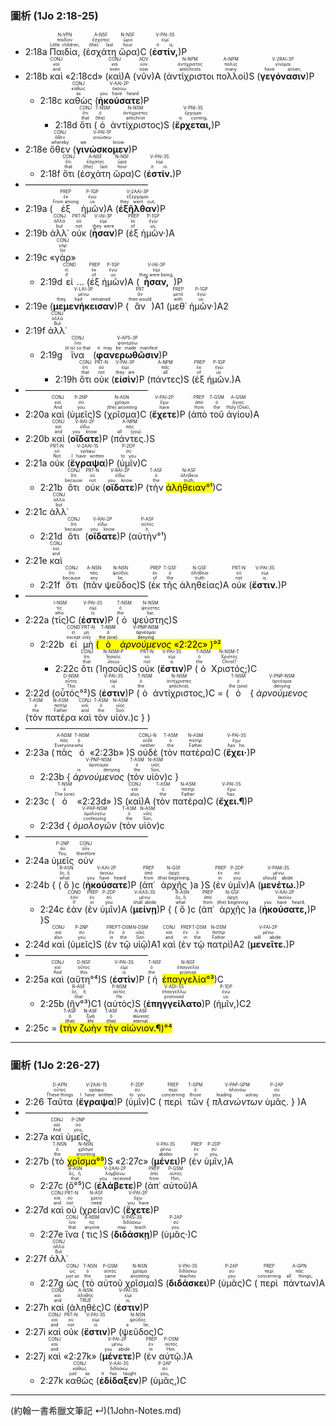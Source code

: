 
### 圖析 (1Jo 2:18-25)


- 2:18a <RUBY><ruby><ruby>Παιδία,<rt>Little children,</rt></ruby><rt>παιδίον</rt></ruby><rt>N-VPN</rt></RUBY> (<RUBY><ruby><ruby>ἐσχάτη<rt>(the) last</rt></ruby><rt>ἔσχατος</rt></ruby><rt>A-NSF</rt></RUBY> <RUBY><ruby><ruby>ὥρα<rt>hour</rt></ruby><rt>ὥρα</rt></ruby><rt>N-NSF</rt></RUBY>)C (<RUBY><ruby><ruby><strong>ἐστίν,</strong><rt>it is,</rt></ruby><rt>εἰμί</rt></ruby><rt>V-PAI-3S</rt></RUBY>)P 
- 2:18b <RUBY><ruby><ruby>καὶ<rt>and</rt></ruby><rt>καί</rt></ruby><rt>CONJ</rt></RUBY> «<rt>2:18cd</rt>» (<RUBY><ruby><ruby>καὶ<rt>even</rt></ruby><rt>καί</rt></ruby><rt>CONJ</rt></RUBY>)A (<RUBY><ruby><ruby>νῦν<rt>now</rt></ruby><rt>νῦν</rt></ruby><rt>ADV</rt></RUBY>)A (<RUBY><ruby><ruby>ἀντίχριστοι<rt>antichrists</rt></ruby><rt>ἀντίχριστος</rt></ruby><rt>N-NPM</rt></RUBY> <RUBY><ruby><ruby>πολλοὶ<rt>many</rt></ruby><rt>πολύς</rt></ruby><rt>A-NPM</rt></RUBY>)S (<RUBY><ruby><ruby><strong>γεγόνασιν</strong><rt>have arisen,</rt></ruby><rt>γίνομαι</rt></ruby><rt>V-2RAI-3P</rt></RUBY>)P 
	- 2:18c <RUBY><ruby><ruby>καθὼς<rt>as</rt></ruby><rt>καθώς</rt></ruby><rt>CONJ</rt></RUBY> (<RUBY><ruby><ruby><strong>ἠκούσατε</strong><rt>you have heard</rt></ruby><rt>ἀκούω</rt></ruby><rt>V-AAI-2P</rt></RUBY>)P
		- 2:18d <RUBY> <ruby><ruby>ὅτι<rt>that</rt></ruby><rt>ὅτι</rt></ruby><rt>CONJ</rt></RUBY> (<RUBY><ruby><ruby>ὁ<rt>(the)</rt></ruby><rt>ὁ</rt></ruby><rt>T-NSM</rt></RUBY> <RUBY><ruby><ruby>ἀντίχριστος<rt>antichrist</rt></ruby><rt>ἀντίχριστος</rt></ruby><rt>N-NSM</rt></RUBY>)S (<RUBY><ruby><ruby><strong>ἔρχεται,</strong><rt>is coming,</rt></ruby><rt>ἔρχομαι</rt></ruby><rt>V-PNI-3S</rt></RUBY>)P 
- 2:18e <RUBY><ruby><ruby>ὅθεν<rt>whereby</rt></ruby><rt>ὅθεν</rt></ruby><rt>CONJ</rt></RUBY> (<RUBY><ruby><ruby><strong>γινώσκομεν</strong><rt>we know</rt></ruby><rt>γινώσκω</rt></ruby><rt>V-PAI-1P</rt></RUBY>)P 
	- 2:18f <RUBY><ruby><ruby>ὅτι<rt>that</rt></ruby><rt>ὅτι</rt></ruby><rt>CONJ</rt></RUBY> (<RUBY><ruby><ruby>ἐσχάτη<rt>(the) last</rt></ruby><rt>ἔσχατος</rt></ruby><rt>A-NSF</rt></RUBY> <RUBY><ruby><ruby>ὥρα<rt>hour</rt></ruby><rt>ὥρα</rt></ruby><rt>N-NSF</rt></RUBY>)C (<RUBY><ruby><ruby><strong>ἐστίν.</strong><rt>it is.</rt></ruby><rt>εἰμί</rt></ruby><rt>V-PAI-3S</rt></RUBY>)P 
- ——————————————
- 2:19a (<RUBY><ruby><ruby>ἐξ<rt>From among</rt></ruby><rt>ἐκ</rt></ruby><rt>PREP</rt></RUBY> <RUBY><ruby><ruby>ἡμῶν<rt>us</rt></ruby><rt>ἐγώ</rt></ruby><rt>P-1GP</rt></RUBY>)A (<RUBY><ruby><ruby><strong>ἐξῆλθαν</strong><rt>they went out,</rt></ruby><rt>ἐξέρχομαι</rt></ruby><rt>V-2AAI-3P</rt></RUBY>)P 
- 2:19b <RUBY><ruby><ruby>ἀλλ᾽<rt>but</rt></ruby><rt>ἀλλά</rt></ruby><rt>CONJ</rt></RUBY> <RUBY><ruby><ruby>οὐκ<rt>not</rt></ruby><rt>οὐ</rt></ruby><rt>PRT-N</rt></RUBY> (<RUBY><ruby><ruby><strong>ἦσαν</strong><rt>they were</rt></ruby><rt>εἰμί</rt></ruby><rt>V-IAI-3P</rt></RUBY>)P (<RUBY><ruby><ruby>ἐξ<rt>of</rt></ruby><rt>ἐκ</rt></ruby><rt>PREP</rt></RUBY> <RUBY><ruby><ruby>ἡμῶν·<rt>us;</rt></ruby><rt>ἐγώ</rt></ruby><rt>P-1GP</rt></RUBY>)A 
- 2:19c «<RUBY><ruby><ruby>γὰρ<rt>for</rt></ruby><rt>γάρ</rt></ruby><rt>CONJ</rt></RUBY>»
	- 2:19d <RUBY><ruby><ruby>εἰ<rt>if</rt></ruby><rt>εἰ</rt></ruby><rt>COND</rt></RUBY> ... (<RUBY><ruby><ruby>ἐξ<rt>of</rt></ruby><rt>ἐκ</rt></ruby><rt>PREP</rt></RUBY> <RUBY><ruby><ruby>ἡμῶν<rt>us</rt></ruby><rt>ἐγώ</rt></ruby><rt>P-1GP</rt></RUBY>)A (<RUBY><ruby><ruby><strong>ἦσαν,</strong><rt>they were being,</rt></ruby><rt>εἰμί</rt></ruby><rt>V-IAI-3P</rt></RUBY>)P 
- 2:19e (<RUBY><ruby><ruby><strong>μεμενήκεισαν</strong><rt>they had remained</rt></ruby><rt>μένω</rt></ruby><rt>V-LAI-3P</rt></RUBY>)P (<RUBY><ruby><ruby>ἂν<rt>then would</rt></ruby><rt>ἄν</rt></ruby><rt>PRT</rt></RUBY>)A1 (<RUBY><ruby><ruby>μεθ᾽<rt>with</rt></ruby><rt>μετά</rt></ruby><rt>PREP</rt></RUBY> <RUBY><ruby><ruby>ἡμῶν·<rt>us.</rt></ruby><rt>ἐγώ</rt></ruby><rt>P-1GP</rt></RUBY>)A2 
- 2:19f <RUBY><ruby><ruby>ἀλλ᾽<rt>But</rt></ruby><rt>ἀλλά</rt></ruby><rt>CONJ</rt></RUBY> 
	- 2:19g <RUBY><ruby><ruby>ἵνα<rt>(it is) so that</rt></ruby><rt>ἵνα</rt></ruby><rt>CONJ</rt></RUBY> (<RUBY><ruby><ruby><strong>φανερωθῶσιν</strong><rt>it may be made manifest</rt></ruby><rt>φανερόω</rt></ruby><rt>V-APS-3P</rt></RUBY>)P 
		- 2:19h <RUBY><ruby><ruby>ὅτι<rt>that</rt></ruby><rt>ὅτι</rt></ruby><rt>CONJ</rt></RUBY> <RUBY><ruby><ruby>οὐκ<rt>not</rt></ruby><rt>οὐ</rt></ruby><rt>PRT-N</rt></RUBY> (<RUBY><ruby><ruby><strong>εἰσὶν</strong><rt>they are</rt></ruby><rt>εἰμί</rt></ruby><rt>V-PAI-3P</rt></RUBY>)P (<RUBY><ruby><ruby>πάντες<rt>all</rt></ruby><rt>πᾶς</rt></ruby><rt>A-NPM</rt></RUBY>)S (<RUBY><ruby><ruby>ἐξ<rt>of</rt></ruby><rt>ἐκ</rt></ruby><rt>PREP</rt></RUBY> <RUBY><ruby><ruby>ἡμῶν.<rt>us.</rt></ruby><rt>ἐγώ</rt></ruby><rt>P-1GP</rt></RUBY>)A
- ——————————————
- 2:20a <RUBY><ruby><ruby>καὶ<rt>And</rt></ruby><rt>καί</rt></ruby><rt>CONJ</rt></RUBY> (<RUBY><ruby><ruby>ὑμεῖς<rt>you</rt></ruby><rt>σύ</rt></ruby><rt>P-2NP</rt></RUBY>)S (<RUBY><ruby><ruby>χρῖσμα<rt>(the) anointing</rt></ruby><rt>χρῖσμα</rt></ruby><rt>N-ASN</rt></RUBY>)C (<RUBY><ruby><ruby><strong>ἔχετε</strong><rt>have</rt></ruby><rt>ἔχω</rt></ruby><rt>V-PAI-2P</rt></RUBY>)P (<RUBY><ruby><ruby>ἀπὸ<rt>from</rt></ruby><rt>ἀπό</rt></ruby><rt>PREP</rt></RUBY> <RUBY><ruby><ruby>τοῦ<rt>the</rt></ruby><rt>ὁ</rt></ruby><rt>T-GSM</rt></RUBY> <RUBY><ruby><ruby>ἁγίου<rt>Holy (One),</rt></ruby><rt>ἅγιος</rt></ruby><rt>A-GSM</rt></RUBY>)A 
- 2:20b <RUBY><ruby><ruby>καὶ<rt>and</rt></ruby><rt>καί</rt></ruby><rt>CONJ</rt></RUBY> (<RUBY><ruby><ruby><strong>οἴδατε</strong><rt>you know</rt></ruby><rt>εἴδω</rt></ruby><rt>V-RAI-2P</rt></RUBY>)P (<RUBY><ruby><ruby>πάντες.<rt>all (you).</rt></ruby><rt>πᾶς</rt></ruby><rt>A-NPM</rt></RUBY>)S
- 2:21a <RUBY><ruby><ruby>οὐκ<rt>Not</rt></ruby><rt>οὐ</rt></ruby><rt>PRT-N</rt></RUBY> (<RUBY><ruby><ruby><strong>ἔγραψα</strong><rt>I have written</rt></ruby><rt>γράφω</rt></ruby><rt>V-2AAI-1S</rt></RUBY>)P (<RUBY><ruby><ruby>ὑμῖν<rt>to you</rt></ruby><rt>σύ</rt></ruby><rt>P-2DP</rt></RUBY>)C 
	- 2:21b <RUBY><ruby><ruby>ὅτι<rt>because</rt></ruby><rt>ὅτι</rt></ruby><rt>CONJ</rt></RUBY> <RUBY><ruby><ruby>οὐκ<rt>not</rt></ruby><rt>οὐ</rt></ruby><rt>PRT-N</rt></RUBY> (<RUBY><ruby><ruby><strong>οἴδατε</strong><rt>you know</rt></ruby><rt>εἴδω</rt></ruby><rt>V-RAI-2P</rt></RUBY>)P (<RUBY><ruby><ruby>τὴν<rt>the</rt></ruby><rt>ὁ</rt></ruby><rt>T-ASF</rt></RUBY> <RUBY><ruby><ruby><mark>ἀλήθειαν°¹</mark><rt>truth,</rt></ruby><rt>ἀλήθεια</rt></ruby><rt>N-ASF</rt></RUBY>)C 
- 2:21c <RUBY><ruby><ruby>ἀλλ᾽<rt>but</rt></ruby><rt>ἀλλά</rt></ruby><rt>CONJ</rt></RUBY> 
	- 2:21d <RUBY><ruby><ruby>ὅτι<rt>because</rt></ruby><rt>ὅτι</rt></ruby><rt>CONJ</rt></RUBY> (<RUBY><ruby><ruby><strong>οἴδατε</strong><rt>you know</rt></ruby><rt>εἴδω</rt></ruby><rt>V-RAI-2P</rt></RUBY>)P (<RUBY><ruby><ruby>αὐτὴν°¹<rt>it,</rt></ruby><rt>αὐτός</rt></ruby><rt>P-ASF</rt></RUBY>) 
- 2:21e <RUBY><ruby><ruby>καὶ<rt>and</rt></ruby><rt>καί</rt></ruby><rt>CONJ</rt></RUBY> 
	- 2:21f <RUBY><ruby><ruby>ὅτι<rt>because</rt></ruby><rt>ὅτι</rt></ruby><rt>CONJ</rt></RUBY> (<RUBY><ruby><ruby>πᾶν<rt>any</rt></ruby><rt>πᾶς</rt></ruby><rt>A-NSN</rt></RUBY> <RUBY><ruby><ruby>ψεῦδος<rt>lie,</rt></ruby><rt>ψεῦδος</rt></ruby><rt>N-NSN</rt></RUBY>)S (<RUBY><ruby><ruby>ἐκ<rt>of</rt></ruby><rt>ἐκ</rt></ruby><rt>PREP</rt></RUBY> <RUBY><ruby><ruby>τῆς<rt>the</rt></ruby><rt>ὁ</rt></ruby><rt>T-GSF</rt></RUBY> <RUBY><ruby><ruby>ἀληθείας<rt>truth</rt></ruby><rt>ἀλήθεια</rt></ruby><rt>N-GSF</rt></RUBY>)A <RUBY><ruby><ruby>οὐκ<rt>not</rt></ruby><rt>οὐ</rt></ruby><rt>PRT-N</rt></RUBY> (<RUBY><ruby><ruby><strong>ἔστιν.</strong><rt>is.</rt></ruby><rt>εἰμί</rt></ruby><rt>V-PAI-3S</rt></RUBY>)P 
- ——————————————
- 2:22a (<RUBY><ruby><ruby>τίς<rt>who</rt></ruby><rt>τίς</rt></ruby><rt>I-NSM</rt></RUBY>)C (<RUBY><ruby><ruby><strong>ἐστιν</strong><rt>is</rt></ruby><rt>εἰμί</rt></ruby><rt>V-PAI-3S</rt></RUBY>)P (<RUBY><ruby><ruby>ὁ<rt>the</rt></ruby><rt>ὁ</rt></ruby><rt>T-NSM</rt></RUBY> <RUBY><ruby><ruby>ψεύστης<rt>liar,</rt></ruby><rt>ψεύστης</rt></ruby><rt>N-NSM</rt></RUBY>)S 
	- 2:22b <RUBY><ruby><ruby>εἰ<rt>except</rt></ruby><rt>εἰ</rt></ruby><rt>COND</rt></RUBY> <RUBY><ruby><ruby>μὴ<rt>only</rt></ruby><rt>μή</rt></ruby><rt>PRT-N</rt></RUBY> <mark>(<RUBY><ruby><ruby>ὁ<rt>the (one)</rt></ruby><rt>ὁ</rt></ruby><rt>T-NSM</rt></RUBY> <RUBY><ruby><ruby><em>ἀρνούμενος</em><rt>denying</rt></ruby><rt>ἀρνέομαι</rt></ruby><rt>V-PNP-NSM</rt></RUBY> «2:22c»  )°²</mark>
		- 2:22c <RUBY><ruby><ruby>ὅτι<rt>that</rt></ruby><rt>ὅτι</rt></ruby><rt>CONJ</rt></RUBY> (<RUBY><ruby><ruby>Ἰησοῦς<rt>Jesus</rt></ruby><rt>Ἰησοῦς</rt></ruby><rt>N-NSM-P</rt></RUBY>)S <RUBY><ruby><ruby>οὐκ<rt>not</rt></ruby><rt>οὐ</rt></ruby><rt>PRT-N</rt></RUBY> (<RUBY><ruby><ruby><strong>ἔστιν</strong><rt>is</rt></ruby><rt>εἰμί</rt></ruby><rt>V-PAI-3S</rt></RUBY>)P (<RUBY><ruby><ruby>ὁ<rt>the</rt></ruby><rt>ὁ</rt></ruby><rt>T-NSM</rt></RUBY> <RUBY><ruby><ruby>Χριστός;<rt>Christ?</rt></ruby><rt>Χριστός</rt></ruby><rt>N-NSM-T</rt></RUBY>)C 
- 2:22d (<RUBY><ruby><ruby>οὗτός°²<rt>This</rt></ruby><rt>οὗτος</rt></ruby><rt>D-NSM</rt></RUBY>)S (<RUBY><ruby><ruby><strong>ἐστιν</strong><rt>is</rt></ruby><rt>εἰμί</rt></ruby><rt>V-PAI-3S</rt></RUBY>)P (<RUBY><ruby><ruby>ὁ<rt>the</rt></ruby><rt>ὁ</rt></ruby><rt>T-NSM</rt></RUBY> <RUBY><ruby><ruby>ἀντίχριστος,<rt>antichrist,</rt></ruby><rt>ἀντίχριστος</rt></ruby><rt>N-NSM</rt></RUBY>)C = (<RUBY><ruby><ruby>ὁ<rt>the (one)</rt></ruby><rt>ὁ</rt></ruby><rt>T-NSM</rt></RUBY> { <RUBY><ruby><ruby><em>ἀρνούμενος</em><rt>denying</rt></ruby><rt>ἀρνέομαι</rt></ruby><rt>V-PNP-NSM</rt></RUBY> <rt>(</rt><RUBY><ruby><ruby>τὸν<rt>the</rt></ruby><rt>ὁ</rt></ruby><rt>T-ASM</rt></RUBY> <RUBY><ruby><ruby>πατέρα<rt>Father</rt></ruby><rt>πατήρ</rt></ruby><rt>N-ASM</rt></RUBY> <RUBY><ruby><ruby>καὶ<rt>and</rt></ruby><rt>καί</rt></ruby><rt>CONJ</rt></RUBY> <RUBY><ruby><ruby>τὸν<rt>the</rt></ruby><rt>ὁ</rt></ruby><rt>T-ASM</rt></RUBY> <RUBY><ruby><ruby>υἱόν.<rt>Son.</rt></ruby><rt>υἱός</rt></ruby><rt>N-ASM</rt></RUBY><rt>)c</rt> } )
- ——————————————
- 2:23a (<RUBY><ruby><ruby>πᾶς<rt>Everyone</rt></ruby><rt>πᾶς</rt></ruby><rt>A-NSM</rt></RUBY> <RUBY><ruby><ruby>ὁ<rt>who</rt></ruby><rt>ὁ</rt></ruby><rt>T-NSM</rt></RUBY> «2:23b» )S <RUBY><ruby><ruby>οὐδὲ<rt>neither</rt></ruby><rt>οὐδέ</rt></ruby><rt>CONJ-N</rt></RUBY> (<RUBY><ruby><ruby>τὸν<rt>the</rt></ruby><rt>ὁ</rt></ruby><rt>T-ASM</rt></RUBY> <RUBY><ruby><ruby>πατέρα<rt>Father</rt></ruby><rt>πατήρ</rt></ruby><rt>N-ASM</rt></RUBY>)C (<RUBY><ruby><ruby><strong>ἔχει·</strong><rt>has he.</rt></ruby><rt>ἔχω</rt></ruby><rt>V-PAI-3S</rt></RUBY>)P 
	- 2:23b { <RUBY><ruby><ruby><em>ἀρνούμενος</em><rt>is denying</rt></ruby><rt>ἀρνέομαι</rt></ruby><rt>V-PNP-NSM</rt></RUBY> <rt>(</rt><RUBY><ruby><ruby>τὸν<rt>the</rt></ruby><rt>ὁ</rt></ruby><rt>T-ASM</rt></RUBY> <RUBY><ruby><ruby>υἱὸν<rt>Son,</rt></ruby><rt>υἱός</rt></ruby><rt>N-ASM</rt></RUBY><rt>)c</rt> }
- 2:23c (<RUBY><ruby><ruby>ὁ<rt>The (one)</rt></ruby><rt>ὁ</rt></ruby><rt>T-NSM</rt></RUBY> «2:23d» )S (<RUBY><ruby><ruby>καὶ<rt>also</rt></ruby><rt>καί</rt></ruby><rt>CONJ</rt></RUBY>)A (<RUBY><ruby><ruby>τὸν<rt>the</rt></ruby><rt>ὁ</rt></ruby><rt>T-ASM</rt></RUBY> <RUBY><ruby><ruby>πατέρα<rt>Father</rt></ruby><rt>πατήρ</rt></ruby><rt>N-ASM</rt></RUBY>)C (<RUBY><ruby><ruby><strong>ἔχει.¶</strong><rt>has.</rt></ruby><rt>ἔχω</rt></ruby><rt>V-PAI-3S</rt></RUBY>)P 
	- 2:23d { <RUBY><ruby><ruby><em>ὁμολογῶν</em><rt>confessing</rt></ruby><rt>ὁμολογέω</rt></ruby><rt>V-PAP-NSM</rt></RUBY> <rt>(</rt><RUBY><ruby><ruby>τὸν<rt>the</rt></ruby><rt>ὁ</rt></ruby><rt>T-ASM</rt></RUBY> <RUBY><ruby><ruby>υἱὸν<rt>Son,</rt></ruby><rt>υἱός</rt></ruby><rt>N-ASM</rt></RUBY><rt>)c</rt> 
- ——————————————
- 2:24a <RUBY><ruby><ruby>ὑμεῖς<rt>You,</rt></ruby><rt>σύ</rt></ruby><rt>P-2NP</rt></RUBY> <RUBY><ruby><ruby>οὐν<rt>therefore</rt></ruby><rt>οὖν</rt></ruby><rt>CONJ</rt></RUBY> 
- 2:24b { <rt>(</rt><RUBY><ruby><ruby>ὃ<rt>what</rt></ruby><rt>ὅς, ἥ</rt></ruby><rt>R-ASN</rt></RUBY><rt>)c</rt> (<RUBY><ruby><ruby><strong>ἠκούσατε</strong><rt>you have heard</rt></ruby><rt>ἀκούω</rt></ruby><rt>V-AAI-2P</rt></RUBY>)P <rt>(</rt><RUBY><ruby><ruby>ἀπ᾽<rt>from</rt></ruby><rt>ἀπό</rt></ruby><rt>PREP</rt></RUBY> <RUBY><ruby><ruby>ἀρχῆς<rt>(the) beginning,</rt></ruby><rt>ἀρχή</rt></ruby><rt>N-GSF</rt></RUBY><rt>)a</rt> }S (<RUBY><ruby><ruby>ἐν<rt>in</rt></ruby><rt>ἐν</rt></ruby><rt>PREP</rt></RUBY> <RUBY><ruby><ruby>ὑμῖν<rt>you</rt></ruby><rt>σύ</rt></ruby><rt>P-2DP</rt></RUBY>)A (<RUBY><ruby><ruby><strong>μενέτω.</strong><rt>should abide.</rt></ruby><rt>μένω</rt></ruby><rt>V-PAM-3S</rt></RUBY>)P 
	- 2:24c <RUBY><ruby><ruby>ἐὰν<rt>If</rt></ruby><rt>ἐάν</rt></ruby><rt>COND</rt></RUBY> (<RUBY><ruby><ruby>ἐν<rt>in</rt></ruby><rt>ἐν</rt></ruby><rt>PREP</rt></RUBY> <RUBY><ruby><ruby>ὑμῖν<rt>you</rt></ruby><rt>σύ</rt></ruby><rt>P-2DP</rt></RUBY>)A (<RUBY><ruby><ruby><strong>μείνῃ</strong><rt>shall abide</rt></ruby><rt>μένω</rt></ruby><rt>V-AAS-3S</rt></RUBY>)P { <rt>(</rt><RUBY><ruby><ruby>ὃ<rt>what</rt></ruby><rt>ὅς, ἥ</rt></ruby><rt>R-ASN</rt></RUBY><rt>)c</rt> <rt>(</rt><RUBY><ruby><ruby>ἀπ᾽<rt>from</rt></ruby><rt>ἀπό</rt></ruby><rt>PREP</rt></RUBY> <RUBY><ruby><ruby>ἀρχῆς<rt>(the) beginning</rt></ruby><rt>ἀρχή</rt></ruby><rt>N-GSF</rt></RUBY><rt>)a</rt> (<RUBY><ruby><ruby><strong>ἠκούσατε,</strong><rt>you have heard,</rt></ruby><rt>ἀκούω</rt></ruby><rt>V-AAI-2P</rt></RUBY>)P }S 
- 2:24d <RUBY><ruby><ruby>καὶ<rt>also</rt></ruby><rt>καί</rt></ruby><rt>CONJ</rt></RUBY> (<RUBY><ruby><ruby>ὑμεῖς<rt>you</rt></ruby><rt>σύ</rt></ruby><rt>P-2NP</rt></RUBY>)S (<RUBY><ruby><ruby>ἐν<rt>in</rt></ruby><rt>ἐν</rt></ruby><rt>PREP</rt></RUBY> <RUBY><ruby><ruby>τῷ<rt>the</rt></ruby><rt>ὁ</rt></ruby><rt>T-DSM</rt></RUBY> <RUBY><ruby><ruby>υἱῷ<rt>Son</rt></ruby><rt>υἱός</rt></ruby><rt>N-DSM</rt></RUBY>)A1 <RUBY><ruby><ruby>καὶ<rt>and</rt></ruby><rt>καί</rt></ruby><rt>CONJ</rt></RUBY> (<RUBY><ruby><ruby>ἐν<rt>in</rt></ruby><rt>ἐν</rt></ruby><rt>PREP</rt></RUBY> <RUBY><ruby><ruby>τῷ<rt>the</rt></ruby><rt>ὁ</rt></ruby><rt>T-DSM</rt></RUBY> <RUBY><ruby><ruby>πατρὶ<rt>Father</rt></ruby><rt>πατήρ</rt></ruby><rt>N-DSM</rt></RUBY>)A2 (<RUBY><ruby><ruby><strong>μενεῖτε.</strong><rt>will abide.</rt></ruby><rt>μένω</rt></ruby><rt>V-FAI-2P</rt></RUBY>)P 
- ——————————————
- 2:25a <RUBY><ruby><ruby>καὶ<rt>And</rt></ruby><rt>καί</rt></ruby><rt>CONJ</rt></RUBY> (<RUBY><ruby><ruby>αὕτη°⁴<rt>this</rt></ruby><rt>οὗτος</rt></ruby><rt>D-NSF</rt></RUBY>)S (<RUBY><ruby><ruby><strong>ἐστὶν</strong><rt>is</rt></ruby><rt>εἰμί</rt></ruby><rt>V-PAI-3S</rt></RUBY>)P (<RUBY><ruby><ruby>ἡ<rt>the</rt></ruby><rt>ὁ</rt></ruby><rt>T-NSF</rt></RUBY> <RUBY><ruby><ruby><mark>ἐπαγγελία°³</mark><rt>promise</rt></ruby><rt>ἐπαγγελία</rt></ruby><rt>N-NSF</rt></RUBY>)C 
	- 2:25b (<RUBY><ruby><ruby>ἣν°³<rt>that</rt></ruby><rt>ὅς, ἥ</rt></ruby><rt>R-ASF</rt></RUBY>)C1 (<RUBY><ruby><ruby>αὐτὸς<rt>He</rt></ruby><rt>αὐτός</rt></ruby><rt>P-NSM</rt></RUBY>)S (<RUBY><ruby><ruby><strong>ἐπηγγείλατο</strong><rt>promised</rt></ruby><rt>ἐπαγγέλλω</rt></ruby><rt>V-ADI-3S</rt></RUBY>)P (<RUBY><ruby><ruby>ἡμῖν,<rt>us:</rt></ruby><rt>ἐγώ</rt></ruby><rt>P-1DP</rt></RUBY>)C2 
- 2:25c = <mark>(<RUBY><ruby><ruby>τὴν<rt>(the)</rt></ruby><rt>ὁ</rt></ruby><rt>T-ASF</rt></RUBY> <RUBY><ruby><ruby>ζωὴν<rt>life</rt></ruby><rt>ζωή</rt></ruby><rt>N-ASF</rt></RUBY> <RUBY><ruby><ruby>τὴν<rt>(the)</rt></ruby><rt>ὁ</rt></ruby><rt>T-ASF</rt></RUBY> <RUBY><ruby><ruby>αἰώνιον.¶<rt>eternal.</rt></ruby><rt>αἰώνιος</rt></ruby><rt>A-ASF</rt></RUBY>)°⁴</mark>




---


### 圖析 (1Jo 2:26-27)

- 2:26 <RUBY><ruby><ruby>Ταῦτα<rt>These things</rt></ruby><rt>οὗτος</rt></ruby><rt>D-APN</rt></RUBY> (<RUBY><ruby><ruby><strong>ἔγραψα</strong><rt>I have written</rt></ruby><rt>γράφω</rt></ruby><rt>V-2AAI-1S</rt></RUBY>)P (<RUBY><ruby><ruby>ὑμῖν<rt>to you</rt></ruby><rt>σύ</rt></ruby><rt>P-2DP</rt></RUBY>)C (<RUBY><ruby><ruby>περὶ<rt>concerning</rt></ruby><rt>περί</rt></ruby><rt>PREP</rt></RUBY> <RUBY><ruby><ruby>τῶν<rt>those</rt></ruby><rt>ὁ</rt></ruby><rt>T-GPM</rt></RUBY> { <RUBY><ruby><ruby><em>πλανώντων</em><rt>leading astray</rt></ruby><rt>πλανάω</rt></ruby><rt>V-PAP-GPM</rt></RUBY> <RUBY><ruby><ruby>ὑμᾶς.<rt>you.</rt></ruby><rt>σύ</rt></ruby><rt>P-2AP</rt></RUBY> } )A 
- ——————————————
- 2:27a <RUBY><ruby><ruby>καὶ<rt>And</rt></ruby><rt>καί</rt></ruby><rt>CONJ</rt></RUBY> <RUBY><ruby><ruby>ὑμεῖς,<rt>you,</rt></ruby><rt>σύ</rt></ruby><rt>P-2NP</rt></RUBY> 
- 2:27b (<RUBY><ruby><ruby>τὸ<rt>the</rt></ruby><rt>ὁ</rt></ruby><rt>T-NSN</rt></RUBY> <RUBY><ruby><ruby><mark>χρῖσμα°⁵</mark><rt>anointing</rt></ruby><rt>χρῖσμα</rt></ruby><rt>N-NSN</rt></RUBY>)S «2:27c» (<RUBY><ruby><ruby><strong>μένει</strong><rt>abides</rt></ruby><rt>μένω</rt></ruby><rt>V-PAI-3S</rt></RUBY>)P (<RUBY><ruby><ruby>ἐν<rt>in</rt></ruby><rt>ἐν</rt></ruby><rt>PREP</rt></RUBY> <RUBY><ruby><ruby>ὑμῖν,<rt>you,</rt></ruby><rt>σύ</rt></ruby><rt>P-2DP</rt></RUBY>)A
	- 2:27c (<RUBY><ruby><ruby>ὃ°⁵<rt>that</rt></ruby><rt>ὅς, ἥ</rt></ruby><rt>R-ASN</rt></RUBY>)C (<RUBY><ruby><ruby><strong>ἐλάβετε</strong><rt>you received</rt></ruby><rt>λαμβάνω</rt></ruby><rt>V-2AAI-2P</rt></RUBY>)P (<RUBY><ruby><ruby>ἀπ᾽<rt>from</rt></ruby><rt>ἀπό</rt></ruby><rt>PREP</rt></RUBY> <RUBY><ruby><ruby>αὐτοῦ<rt>Him,</rt></ruby><rt>αὐτός</rt></ruby><rt>P-GSM</rt></RUBY>)A 
- 2:27d <RUBY><ruby><ruby>καὶ<rt>and</rt></ruby><rt>καί</rt></ruby><rt>CONJ</rt></RUBY> <RUBY><ruby><ruby>οὐ<rt>not</rt></ruby><rt>οὐ</rt></ruby><rt>PRT-N</rt></RUBY> (<RUBY><ruby><ruby>χρείαν<rt>need</rt></ruby><rt>χρεία</rt></ruby><rt>N-ASF</rt></RUBY>)C (<RUBY><ruby><ruby><strong>ἔχετε</strong><rt>you have</rt></ruby><rt>ἔχω</rt></ruby><rt>V-PAI-2P</rt></RUBY>)P 
	- 2:27e <RUBY><ruby><ruby>ἵνα<rt>that</rt></ruby><rt>ἵνα</rt></ruby><rt>CONJ</rt></RUBY> (<RUBY><ruby><ruby>τις<rt>anyone</rt></ruby><rt>τις</rt></ruby><rt>X-NSM</rt></RUBY>)S (<RUBY><ruby><ruby><strong>διδάσκῃ</strong><rt>may teach</rt></ruby><rt>διδάσκω</rt></ruby><rt>V-PAS-3S</rt></RUBY>)P (<RUBY><ruby><ruby>ὑμᾶς·<rt>you.</rt></ruby><rt>σύ</rt></ruby><rt>P-2AP</rt></RUBY>)C 
- 2:27f <RUBY><ruby><ruby>ἀλλ᾽<rt>But</rt></ruby><rt>ἀλλά</rt></ruby><rt>CONJ</rt></RUBY> 
	- 2:27g <RUBY><ruby><ruby>ὡς<rt>just as</rt></ruby><rt>ὡς</rt></ruby><rt>CONJ</rt></RUBY> (<RUBY><ruby><ruby>τὸ<rt>the</rt></ruby><rt>ὁ</rt></ruby><rt>T-NSN</rt></RUBY> <RUBY><ruby><ruby>αὐτοῦ<rt>same</rt></ruby><rt>αὐτός</rt></ruby><rt>P-GSM</rt></RUBY> <RUBY><ruby><ruby>χρῖσμα<rt>anointing</rt></ruby><rt>χρῖσμα</rt></ruby><rt>N-NSN</rt></RUBY>)S (<RUBY><ruby><ruby><strong>διδάσκει</strong><rt>teaches</rt></ruby><rt>διδάσκω</rt></ruby><rt>V-PAI-3S</rt></RUBY>)P (<RUBY><ruby><ruby>ὑμᾶς<rt>you</rt></ruby><rt>σύ</rt></ruby><rt>P-2AP</rt></RUBY>)C (<RUBY><ruby><ruby>περὶ<rt>concerning</rt></ruby><rt>περί</rt></ruby><rt>PREP</rt></RUBY> <RUBY><ruby><ruby>πάντων<rt>all things,</rt></ruby><rt>πᾶς</rt></ruby><rt>A-GPN</rt></RUBY>)A 
- 2:27h <RUBY><ruby><ruby>καὶ<rt>and</rt></ruby><rt>καί</rt></ruby><rt>CONJ</rt></RUBY> (<RUBY><ruby><ruby>ἀληθές<rt>TRUE</rt></ruby><rt>ἀληθής</rt></ruby><rt>A-NSN</rt></RUBY>)C (<RUBY><ruby><ruby><strong>ἐστιν</strong><rt>is,</rt></ruby><rt>εἰμί</rt></ruby><rt>V-PAI-3S</rt></RUBY>)P 
- 2:27i <RUBY><ruby><ruby>καὶ<rt>and</rt></ruby><rt>καί</rt></ruby><rt>CONJ</rt></RUBY> <RUBY><ruby><ruby>οὐκ<rt>not</rt></ruby><rt>οὐ</rt></ruby><rt>PRT-N</rt></RUBY> (<RUBY><ruby><ruby><strong>ἔστιν</strong><rt>is</rt></ruby><rt>εἰμί</rt></ruby><rt>V-PAI-3S</rt></RUBY>)P (<RUBY><ruby><ruby>ψεῦδος<rt>a lie;</rt></ruby><rt>ψεῦδος</rt></ruby><rt>N-NSN</rt></RUBY>)C 
- 2:27j <RUBY><ruby><ruby>καὶ<rt>and</rt></ruby><rt>καί</rt></ruby><rt>CONJ</rt></RUBY> «2:27k» (<RUBY><ruby><ruby><strong>μένετε</strong><rt>you abide</rt></ruby><rt>μένω</rt></ruby><rt>V-PAI-2P</rt></RUBY>)P (<RUBY><ruby><ruby>ἐν<rt>in</rt></ruby><rt>ἐν</rt></ruby><rt>PREP</rt></RUBY> <RUBY><ruby><ruby>αὐτῷ.<rt>Him.</rt></ruby><rt>αὐτός</rt></ruby><rt>P-DSM</rt></RUBY>)A
	- 2:27k <RUBY><ruby><ruby>καθὼς<rt>just as</rt></ruby><rt>καθώς</rt></ruby><rt>CONJ</rt></RUBY> (<RUBY><ruby><ruby><strong>ἐδίδαξεν</strong><rt>it has taught</rt></ruby><rt>διδάσκω</rt></ruby><rt>V-AAI-3S</rt></RUBY>)P (<RUBY><ruby><ruby>ὑμᾶς,<rt>you,</rt></ruby><rt>σύ</rt></ruby><rt>P-2AP</rt></RUBY>)C







---

(約翰一書希臘文筆記 ↵)(1John-Notes.md)